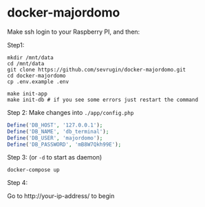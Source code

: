 # docker-majordomo

Make ssh login to your Raspberry PI, and then:


Step1: 

```
mkdir /mnt/data
cd /mnt/data
git clone https://github.com/sevrugin/docker-majordomo.git
cd docker-majordomo
cp .env.example .env

make init-app
make init-db # if you see some errors just restart the command
```

Step 2:
Make changes into `./app/config.php`
```php
Define('DB_HOST', '127.0.0.1');
Define('DB_NAME', 'db_terminal');
Define('DB_USER', 'majordomo');
Define('DB_PASSWORD', 'mB8W7Qkh99E');
```

Step 3: (or `-d` to start as daemon)
```
docker-compose up
```

Step 4:

Go to http://your-ip-address/ to begin
